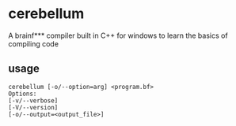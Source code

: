 # cerebellum
A brainf*** compiler built in C++ for windows to learn the basics of compiling code

## usage
```
cerebellum [-o/--option=arg] <program.bf>
Options:
[-v/--verbose]
[-V/--version]
[-o/--output=<output_file>]
```